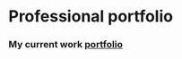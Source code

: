 # Professional portfolio
### My current work <b><a href="https://midnightroam.github.io/work_portfolio/">portfolio</a></b>
